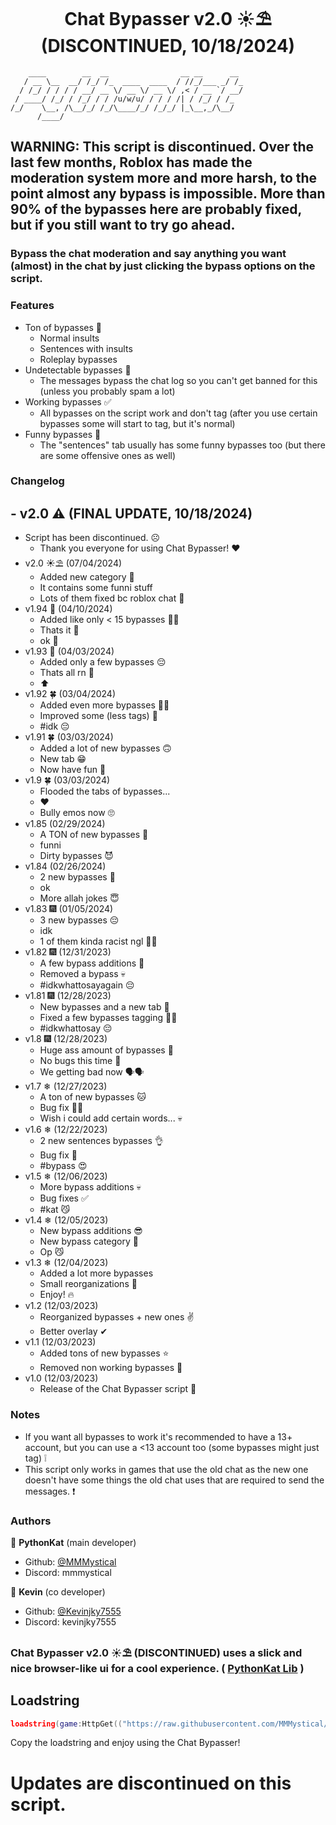 <h1 align="center">Chat Bypasser v2.0 ☀️⛱️ (DISCONTINUED, 10/18/2024)</h1>

```
    ____        __  __                __ __      __ 
   / __ \__  __/ /_/ /_  ____  ____  / //_/___ _/ /_
  / /_/ / / / / __/ __ \/ __ \/ __ \/ ,< / __ `/ __/
 / ____/ /_/ / /_/ / / /u/w/u/ / / / /| / /_/ / /_  
/_/    \__, /\__/_/ /_/\____/_/ /_/_/ |_\__,_/\__/  
      /____/                                        
```

## WARNING: This script is discontinued. Over the last few months, Roblox has made the moderation system more and more harsh, to the point almost any bypass is impossible. More than 90% of the bypasses here are probably fixed, but if you still want to try go ahead.

### Bypass the chat moderation and say anything you want (almost) in the chat by just clicking the bypass options on the script.

### Features
- Ton of bypasses 📃
  - Normal insults
  - Sentences with insults
  - Roleplay bypasses
- Undetectable bypasses 🔰
  - The messages bypass the chat log so you can't get banned for this (unless you probably spam a lot)
- Working bypasses ✅
  - All bypasses on the script work and don't tag (after you use certain bypasses some will start to tag, but it's normal)
- Funny bypasses 🤫
  - The "sentences" tab usually has some funny bypasses too (but there are some offensive ones as well)

### Changelog
## - v2.0 ⚠️ (FINAL UPDATE, 10/18/2024)
  - Script has been discontinued. ☹️
    - Thank you everyone for using Chat Bypasser! ❤️
- v2.0 ☀️⛱️ (07/04/2024)
  - Added new category 🙏
  - It contains some funni stuff
  - Lots of them fixed bc roblox chat 🤬
- v1.94 🐇 (04/10/2024)
  - Added like only < 15 bypasses 😶‍🌫️
  - Thats it 🥱
  - ok 🥶
- v1.93 🐇 (04/03/2024)
  - Added only a few bypasses 😔
  - Thats all rn 🤫
  - ⬆️
- v1.92 🍀 (03/04/2024)
  - Added even more bypasses 😶‍🌫️
  - Improved some (less tags) 🙏
  - #idk 😔
- v1.91 🍀 (03/03/2024)
  - Added a lot of new bypasses 🙃
  - New tab 😁
  - Now have fun 🤫
- v1.9 🍀 (03/03/2024)
  - Flooded the tabs of bypasses...
  - ❤️
  - Bully emos now 🙄
- v1.85 (02/29/2024)
  - A TON of new bypasses 🙏
  - funni
  - Dirty bypasses 😈
- v1.84 (02/26/2024)
  - 2 new bypasses 🤫
  - ok
  - More allah jokes 😇
- v1.83 🎆 (01/05/2024)
  - 3 new bypasses 😔
  - idk
  - 1 of them kinda racist ngl 🧏‍♀️
- v1.82 🎆 (12/31/2023)
  - A few bypass additions 👏
  - Removed a bypass 💀
  - #idkwhattosayagain 😔
- v1.81 🎆 (12/28/2023)
  - New bypasses and a new tab 💫
  - Fixed a few bypasses tagging 🤦‍♂️
  - #idkwhattosay 😔
- v1.8 🎆 (12/28/2023)
  - Huge ass amount of bypasses 👏
  - No bugs this time 🤯
  - We getting bad now 🗣️🗣️
- v1.7 ❄ (12/27/2023)
  - A ton of new bypasses 🐱
  - Bug fix 🧏‍♀️
  - Wish i could add certain words... 💀
- v1.6 ❄ (12/22/2023)
  - 2 new sentences bypasses 👌
  - Bug fix 💫
  - #bypass 😍
- v1.5 ❄ (12/06/2023)
  - More bypass additions 💀
  - Bug fixes ✅
  - #kat 😼
- v1.4 ❄ (12/05/2023)
  - New bypass additions 😎
  - New bypass category 🤫
  - Op 😼
- v1.3 ❄ (12/04/2023)
  - Added a lot more bypasses
  - Small reorganizations 🔨
  - Enjoy! 🔥
- v1.2 (12/03/2023)
  - Reorganized bypasses + new ones ✌
  - Better overlay ✔
- v1.1 (12/03/2023)
  - Added tons of new bypasses ⭐
  - Removed non working bypasses 👋
- v1.0 (12/03/2023)
  - Release of the Chat Bypasser script 🔨

### Notes
- If you want all bypasses to work it's recommended to have a 13+ account, but you can use a <13 account too (some bypasses might just tag) ❕
- This script only works in games that use the old chat as the new one doesn't have some things the old chat uses that are required to send the messages. ❗

### Authors

👤 **PythonKat** (main developer)

* Github: [@MMMystical](https://github.com/MMMystical)
* Discord: mmmystical

👤 **Kevin** (co developer)

* Github: [@Kevinjky7555](https://github.com/Kevinjky7555)
* Discord: kevinjky7555

### Chat Bypasser v2.0 ☀️⛱️ (DISCONTINUED) uses a slick and nice browser-like ui for a cool experience. ( [PythonKat Lib](https://github.com/MMMystical/PythonKat-Lib/tree/main) )

## Loadstring
```lua
loadstring(game:HttpGet(("https://raw.githubusercontent.com/MMMystical/PythonKatScripts/main/Chat%20Bypasser/src.lua")))()
```

Copy the loadstring and enjoy using the Chat Bypasser!

# Updates are discontinued on this script.
